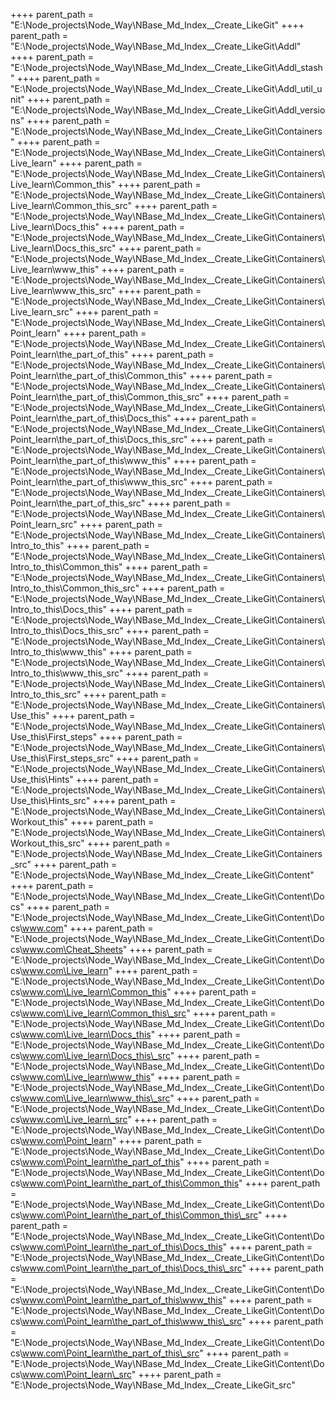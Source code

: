    ++++
        parent_path = 
        "E:\Node_projects\Node_Way\NBase\_Md\_Index\__Create_LikeGit"   ++++
        parent_path = 
        "E:\Node_projects\Node_Way\NBase\_Md\_Index\__Create_LikeGit\Addl"   ++++
        parent_path = 
        "E:\Node_projects\Node_Way\NBase\_Md\_Index\__Create_LikeGit\Addl\_stash"   ++++
        parent_path = 
        "E:\Node_projects\Node_Way\NBase\_Md\_Index\__Create_LikeGit\Addl\_util_unit"   ++++
        parent_path = 
        "E:\Node_projects\Node_Way\NBase\_Md\_Index\__Create_LikeGit\Addl\_versions"   ++++
        parent_path = 
        "E:\Node_projects\Node_Way\NBase\_Md\_Index\__Create_LikeGit\Containers"   ++++
        parent_path = 
        "E:\Node_projects\Node_Way\NBase\_Md\_Index\__Create_LikeGit\Containers\Live_learn"   ++++
        parent_path = 
        "E:\Node_projects\Node_Way\NBase\_Md\_Index\__Create_LikeGit\Containers\Live_learn\Common_this"   ++++
        parent_path = 
        "E:\Node_projects\Node_Way\NBase\_Md\_Index\__Create_LikeGit\Containers\Live_learn\Common_this\_src"   ++++
        parent_path = 
        "E:\Node_projects\Node_Way\NBase\_Md\_Index\__Create_LikeGit\Containers\Live_learn\Docs_this"   ++++
        parent_path = 
        "E:\Node_projects\Node_Way\NBase\_Md\_Index\__Create_LikeGit\Containers\Live_learn\Docs_this\_src"   ++++
        parent_path = 
        "E:\Node_projects\Node_Way\NBase\_Md\_Index\__Create_LikeGit\Containers\Live_learn\www_this"   ++++
        parent_path = 
        "E:\Node_projects\Node_Way\NBase\_Md\_Index\__Create_LikeGit\Containers\Live_learn\www_this\_src"   ++++
        parent_path = 
        "E:\Node_projects\Node_Way\NBase\_Md\_Index\__Create_LikeGit\Containers\Live_learn\_src"   ++++
        parent_path = 
        "E:\Node_projects\Node_Way\NBase\_Md\_Index\__Create_LikeGit\Containers\Point_learn"   ++++
        parent_path = 
        "E:\Node_projects\Node_Way\NBase\_Md\_Index\__Create_LikeGit\Containers\Point_learn\the_part_of_this"   ++++
        parent_path = 
        "E:\Node_projects\Node_Way\NBase\_Md\_Index\__Create_LikeGit\Containers\Point_learn\the_part_of_this\Common_this"   ++++
        parent_path = 
        "E:\Node_projects\Node_Way\NBase\_Md\_Index\__Create_LikeGit\Containers\Point_learn\the_part_of_this\Common_this\_src"   ++++
        parent_path = 
        "E:\Node_projects\Node_Way\NBase\_Md\_Index\__Create_LikeGit\Containers\Point_learn\the_part_of_this\Docs_this"   ++++
        parent_path = 
        "E:\Node_projects\Node_Way\NBase\_Md\_Index\__Create_LikeGit\Containers\Point_learn\the_part_of_this\Docs_this\_src"   ++++
        parent_path = 
        "E:\Node_projects\Node_Way\NBase\_Md\_Index\__Create_LikeGit\Containers\Point_learn\the_part_of_this\www_this"   ++++
        parent_path = 
        "E:\Node_projects\Node_Way\NBase\_Md\_Index\__Create_LikeGit\Containers\Point_learn\the_part_of_this\www_this\_src"   ++++
        parent_path = 
        "E:\Node_projects\Node_Way\NBase\_Md\_Index\__Create_LikeGit\Containers\Point_learn\the_part_of_this\_src"   ++++
        parent_path = 
        "E:\Node_projects\Node_Way\NBase\_Md\_Index\__Create_LikeGit\Containers\Point_learn\_src"   ++++
        parent_path = 
        "E:\Node_projects\Node_Way\NBase\_Md\_Index\__Create_LikeGit\Containers\Intro_to_this"   ++++
        parent_path = 
        "E:\Node_projects\Node_Way\NBase\_Md\_Index\__Create_LikeGit\Containers\Intro_to_this\Common_this"   ++++
        parent_path = 
        "E:\Node_projects\Node_Way\NBase\_Md\_Index\__Create_LikeGit\Containers\Intro_to_this\Common_this\_src"   ++++
        parent_path = 
        "E:\Node_projects\Node_Way\NBase\_Md\_Index\__Create_LikeGit\Containers\Intro_to_this\Docs_this"   ++++
        parent_path = 
        "E:\Node_projects\Node_Way\NBase\_Md\_Index\__Create_LikeGit\Containers\Intro_to_this\Docs_this\_src"   ++++
        parent_path = 
        "E:\Node_projects\Node_Way\NBase\_Md\_Index\__Create_LikeGit\Containers\Intro_to_this\www_this"   ++++
        parent_path = 
        "E:\Node_projects\Node_Way\NBase\_Md\_Index\__Create_LikeGit\Containers\Intro_to_this\www_this\_src"   ++++
        parent_path = 
        "E:\Node_projects\Node_Way\NBase\_Md\_Index\__Create_LikeGit\Containers\Intro_to_this\_src"   ++++
        parent_path = 
        "E:\Node_projects\Node_Way\NBase\_Md\_Index\__Create_LikeGit\Containers\Use_this"   ++++
        parent_path = 
        "E:\Node_projects\Node_Way\NBase\_Md\_Index\__Create_LikeGit\Containers\Use_this\First_steps"   ++++
        parent_path = 
        "E:\Node_projects\Node_Way\NBase\_Md\_Index\__Create_LikeGit\Containers\Use_this\First_steps\_src"   ++++
        parent_path = 
        "E:\Node_projects\Node_Way\NBase\_Md\_Index\__Create_LikeGit\Containers\Use_this\Hints"   ++++
        parent_path = 
        "E:\Node_projects\Node_Way\NBase\_Md\_Index\__Create_LikeGit\Containers\Use_this\Hints\_src"   ++++
        parent_path = 
        "E:\Node_projects\Node_Way\NBase\_Md\_Index\__Create_LikeGit\Containers\Workout_this"   ++++
        parent_path = 
        "E:\Node_projects\Node_Way\NBase\_Md\_Index\__Create_LikeGit\Containers\Workout_this\_src"   ++++
        parent_path = 
        "E:\Node_projects\Node_Way\NBase\_Md\_Index\__Create_LikeGit\Containers\_src"   ++++
        parent_path = 
        "E:\Node_projects\Node_Way\NBase\_Md\_Index\__Create_LikeGit\Content"   ++++
        parent_path = 
        "E:\Node_projects\Node_Way\NBase\_Md\_Index\__Create_LikeGit\Content\Docs"   ++++
        parent_path = 
        "E:\Node_projects\Node_Way\NBase\_Md\_Index\__Create_LikeGit\Content\Docs\www.com"   ++++
        parent_path = 
        "E:\Node_projects\Node_Way\NBase\_Md\_Index\__Create_LikeGit\Content\Docs\www.com\Cheat_Sheets"   ++++
        parent_path = 
        "E:\Node_projects\Node_Way\NBase\_Md\_Index\__Create_LikeGit\Content\Docs\www.com\Live_learn"   ++++
        parent_path = 
        "E:\Node_projects\Node_Way\NBase\_Md\_Index\__Create_LikeGit\Content\Docs\www.com\Live_learn\Common_this"   ++++
        parent_path = 
        "E:\Node_projects\Node_Way\NBase\_Md\_Index\__Create_LikeGit\Content\Docs\www.com\Live_learn\Common_this\_src"   ++++
        parent_path = 
        "E:\Node_projects\Node_Way\NBase\_Md\_Index\__Create_LikeGit\Content\Docs\www.com\Live_learn\Docs_this"   ++++
        parent_path = 
        "E:\Node_projects\Node_Way\NBase\_Md\_Index\__Create_LikeGit\Content\Docs\www.com\Live_learn\Docs_this\_src"   ++++
        parent_path = 
        "E:\Node_projects\Node_Way\NBase\_Md\_Index\__Create_LikeGit\Content\Docs\www.com\Live_learn\www_this"   ++++
        parent_path = 
        "E:\Node_projects\Node_Way\NBase\_Md\_Index\__Create_LikeGit\Content\Docs\www.com\Live_learn\www_this\_src"   ++++
        parent_path = 
        "E:\Node_projects\Node_Way\NBase\_Md\_Index\__Create_LikeGit\Content\Docs\www.com\Live_learn\_src"   ++++
        parent_path = 
        "E:\Node_projects\Node_Way\NBase\_Md\_Index\__Create_LikeGit\Content\Docs\www.com\Point_learn"   ++++
        parent_path = 
        "E:\Node_projects\Node_Way\NBase\_Md\_Index\__Create_LikeGit\Content\Docs\www.com\Point_learn\the_part_of_this"   ++++
        parent_path = 
        "E:\Node_projects\Node_Way\NBase\_Md\_Index\__Create_LikeGit\Content\Docs\www.com\Point_learn\the_part_of_this\Common_this"   ++++
        parent_path = 
        "E:\Node_projects\Node_Way\NBase\_Md\_Index\__Create_LikeGit\Content\Docs\www.com\Point_learn\the_part_of_this\Common_this\_src"   ++++
        parent_path = 
        "E:\Node_projects\Node_Way\NBase\_Md\_Index\__Create_LikeGit\Content\Docs\www.com\Point_learn\the_part_of_this\Docs_this"   ++++
        parent_path = 
        "E:\Node_projects\Node_Way\NBase\_Md\_Index\__Create_LikeGit\Content\Docs\www.com\Point_learn\the_part_of_this\Docs_this\_src"   ++++
        parent_path = 
        "E:\Node_projects\Node_Way\NBase\_Md\_Index\__Create_LikeGit\Content\Docs\www.com\Point_learn\the_part_of_this\www_this"   ++++
        parent_path = 
        "E:\Node_projects\Node_Way\NBase\_Md\_Index\__Create_LikeGit\Content\Docs\www.com\Point_learn\the_part_of_this\www_this\_src"   ++++
        parent_path = 
        "E:\Node_projects\Node_Way\NBase\_Md\_Index\__Create_LikeGit\Content\Docs\www.com\Point_learn\the_part_of_this\_src"   ++++
        parent_path = 
        "E:\Node_projects\Node_Way\NBase\_Md\_Index\__Create_LikeGit\Content\Docs\www.com\Point_learn\_src"   ++++
        parent_path = 
        "E:\Node_projects\Node_Way\NBase\_Md\_Index\__Create_LikeGit\_src"
